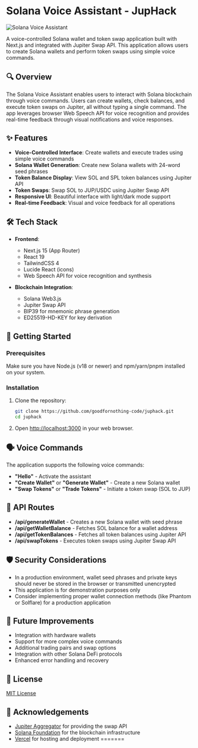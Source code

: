 # Solana Voice Assistant - JupHack


![Solana Voice Assistant](/public/preview.png)



A voice-controlled Solana wallet and token swap application built with Next.js and integrated with Jupiter Swap API. This application allows users to create Solana wallets and perform token swaps using simple voice commands.

## 🔍 Overview

The Solana Voice Assistant enables users to interact with Solana blockchain through voice commands. Users can create wallets, check balances, and execute token swaps on Jupiter, all without typing a single command. The app leverages browser Web Speech API for voice recognition and provides real-time feedback through visual notifications and voice responses.

## ✨ Features

- **Voice-Controlled Interface**: Create wallets and execute trades using simple voice commands
- **Solana Wallet Generation**: Create new Solana wallets with 24-word seed phrases
- **Token Balance Display**: View SOL and SPL token balances using Jupiter API
- **Token Swaps**: Swap SOL to JUP/USDC using Jupiter Swap API
- **Responsive UI**: Beautiful interface with light/dark mode support
- **Real-time Feedback**: Visual and voice feedback for all operations

## 🛠️ Tech Stack

- **Frontend**:
  - Next.js 15 (App Router)
  - React 19
  - TailwindCSS 4
  - Lucide React (icons)
  - Web Speech API for voice recognition and synthesis

- **Blockchain Integration**:
  - Solana Web3.js
  - Jupiter Swap API
  - BIP39 for mnemonic phrase generation
  - ED25519-HD-KEY for key derivation

## 🚀 Getting Started

### Prerequisites

Make sure you have Node.js (v18 or newer) and npm/yarn/pnpm installed on your system.

### Installation

1. Clone the repository:
   ```bash
   git clone https://github.com/goodfornothing-code/juphack.git
   cd juphack
   ```


4. Open [http://localhost:3000](http://localhost:3000) in your web browser.

## 🗣️ Voice Commands

The application supports the following voice commands:

- **"Hello"** - Activate the assistant
- **"Create Wallet"** or **"Generate Wallet"** - Create a new Solana wallet
- **"Swap Tokens"** or **"Trade Tokens"** - Initiate a token swap (SOL to JUP)

## 💼 API Routes

- **/api/generateWallet** - Creates a new Solana wallet with seed phrase
- **/api/getWalletBalance** - Fetches SOL balance for a wallet address
- **/api/getTokenBalances** - Fetches all token balances using Jupiter API
- **/api/swapTokens** - Executes token swaps using Jupiter Swap API

## 🛡️ Security Considerations

- In a production environment, wallet seed phrases and private keys should never be stored in the browser or transmitted unencrypted
- This application is for demonstration purposes only
- Consider implementing proper wallet connection methods (like Phantom or Solflare) for a production application

## 🔮 Future Improvements

- Integration with hardware wallets
- Support for more complex voice commands
- Additional trading pairs and swap options
- Integration with other Solana DeFi protocols
- Enhanced error handling and recovery

## 📄 License

[MIT License](LICENSE)

## 🙏 Acknowledgements

- [Jupiter Aggregator](https://jup.ag/) for providing the swap API
- [Solana Foundation](https://solana.com/) for the blockchain infrastructure
- [Vercel](https://vercel.com/) for hosting and deployment
=======
